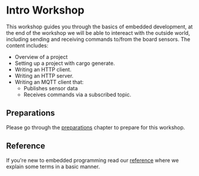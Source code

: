 # Intro Workshop

This workshop guides you through the basics of embedded development, at the end of
the workshop we will be able to intereact with the outside world, including sending and receiving commands to/from the board sensors. The content includes:
- Overview of a project
- Setting up a project with cargo generate.
- Writing an HTTP client.
- Writing an HTTP server.
- Writing an MQTT client that:
  - Publishes sensor data
  - Receives commands via a subscribed topic.

 ## Preparations

 Please go through the [preparations](./02_0_preparations.md) chapter to prepare for this workshop.

 ## Reference

 If you're new to embedded programming read our [reference](./04_7_reference.md) where we explain some terms in a basic manner.
